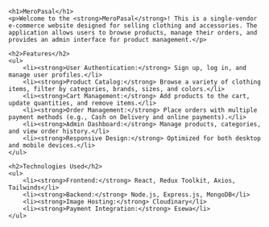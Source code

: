     <h1>MeroPasal</h1>
    <p>Welcome to the <strong>MeroPasal</strong>! This is a single-vendor e-commerce website designed for selling clothing and accessories. The application allows users to browse products, manage their orders, and provides an admin interface for product management.</p>

    <h2>Features</h2>
    <ul>
        <li><strong>User Authentication:</strong> Sign up, log in, and manage user profiles.</li>
        <li><strong>Product Catalog:</strong> Browse a variety of clothing items, filter by categories, brands, sizes, and colors.</li>
        <li><strong>Cart Management:</strong> Add products to the cart, update quantities, and remove items.</li>
        <li><strong>Order Management:</strong> Place orders with multiple payment methods (e.g., Cash on Delivery and online payments).</li>
        <li><strong>Admin Dashboard:</strong> Manage products, categories, and view order history.</li>
        <li><strong>Responsive Design:</strong> Optimized for both desktop and mobile devices.</li>
    </ul>

    <h2>Technologies Used</h2>
    <ul>
        <li><strong>Frontend:</strong> React, Redux Toolkit, Axios, Tailwinds</li>
        <li><strong>Backend:</strong> Node.js, Express.js, MongoDB</li>
        <li><strong>Image Hosting:</strong> Cloudinary</li>
        <li><strong>Payment Integration:</strong> Esewa</li>
    </ul>
